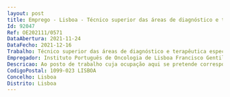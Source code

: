 ```yaml
--- 
layout: post
title: Emprego - Lisboa - Técnico superior das áreas de diagnóstico e terapêutica especialista
Id: 92047
Ref: OE202111/0571
DataAbertura: 2021-11-24
DataFecho: 2021-12-16
Trabalho: Técnico superior das áreas de diagnóstico e terapêutica especialista
Empregador: Instituto Português de Oncologia de Lisboa Francisco Gentil, E.P.E.
Descricao: Ao posto de trabalho cuja ocupação aqui se pretende corresponde o conteúdo funcional estabelecido nosartigos 9.º e 10.º dos Decretos  Leis n.ºs 110 e 111 2017, ambos de 31 de agosto.
CodigoPostal: 1099-023 LISBOA
Concelho: Lisboa
Distrito: Lisboa
--- 
```

